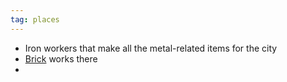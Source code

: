 ```yaml
---
tag: places
---
```


* Iron workers that make all the metal-related items for the city
* [Brick](brick) works there
* 

